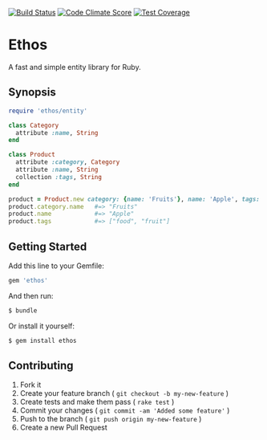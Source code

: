 [![Build Status](https://travis-ci.org/Erol/ethos.svg?branch=master)](https://travis-ci.org/Erol/ethos)
[![Code Climate Score](http://img.shields.io/codeclimate/github/Erol/ethos.svg?style=flat)](https://codeclimate.com/github/Erol/ethos)
[![Test Coverage](https://codeclimate.com/github/Erol/ethos/badges/coverage.svg)](https://codeclimate.com/github/Erol/ethos)

# Ethos

A fast and simple entity library for Ruby.

## Synopsis

```ruby
require 'ethos/entity'

class Category
  attribute :name, String
end

class Product
  attribute :category, Category
  attribute :name, String
  collection :tags, String
end

product = Product.new category: {name: 'Fruits'}, name: 'Apple', tags: %w(food fruit)
product.category.name   #=> "Fruits"
product.name            #=> "Apple"
product.tags            #=> ["food", "fruit"]
```

## Getting Started

Add this line to your Gemfile:

```ruby
gem 'ethos'
```

And then run:

```ruby
$ bundle
```

Or install it yourself:

```ruby
$ gem install ethos
```

## Contributing

1. Fork it
2. Create your feature branch ( `git checkout -b my-new-feature` )
3. Create tests and make them pass ( `rake test` )
4. Commit your changes ( `git commit -am 'Added some feature'` )
5. Push to the branch ( `git push origin my-new-feature` )
6. Create a new Pull Request
